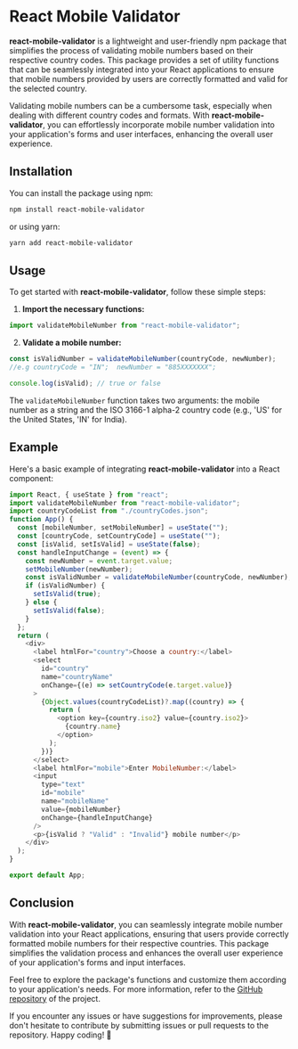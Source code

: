 # React Mobile Validator

**react-mobile-validator** is a lightweight and user-friendly npm package that simplifies the process of validating mobile numbers based on their respective country codes. This package provides a set of utility functions that can be seamlessly integrated into your React applications to ensure that mobile numbers provided by users are correctly formatted and valid for the selected country.

Validating mobile numbers can be a cumbersome task, especially when dealing with different country codes and formats. With **react-mobile-validator**, you can effortlessly incorporate mobile number validation into your application's forms and user interfaces, enhancing the overall user experience.

## Installation

You can install the package using npm:

```bash
npm install react-mobile-validator
```

or using yarn:

```bash
yarn add react-mobile-validator
```

## Usage

To get started with **react-mobile-validator**, follow these simple steps:

1. **Import the necessary functions:**

```javascript
import validateMobileNumber from "react-mobile-validator";
```

2. **Validate a mobile number:**

```javascript
const isValidNumber = validateMobileNumber(countryCode, newNumber);
//e.g countryCode = "IN";  newNumber = "885XXXXXXX";

console.log(isValid); // true or false
```

The `validateMobileNumber` function takes two arguments: the mobile number as a string and the ISO 3166-1 alpha-2 country code (e.g., 'US' for the United States, 'IN' for India).

## Example

Here's a basic example of integrating **react-mobile-validator** into a React component:

```javascript
import React, { useState } from "react";
import validateMobileNumber from "react-mobile-validator";
import countryCodeList from "./countryCodes.json";
function App() {
  const [mobileNumber, setMobileNumber] = useState("");
  const [countryCode, setCountryCode] = useState("");
  const [isValid, setIsValid] = useState(false);
  const handleInputChange = (event) => {
    const newNumber = event.target.value;
    setMobileNumber(newNumber);
    const isValidNumber = validateMobileNumber(countryCode, newNumber);
    if (isValidNumber) {
      setIsValid(true);
    } else {
      setIsValid(false);
    }
  };
  return (
    <div>
      <label htmlFor="country">Choose a country:</label>
      <select
        id="country"
        name="countryName"
        onChange={(e) => setCountryCode(e.target.value)}
      >
        {Object.values(countryCodeList)?.map((country) => {
          return (
            <option key={country.iso2} value={country.iso2}>
              {country.name}
            </option>
          );
        })}
      </select>
      <label htmlFor="mobile">Enter MobileNumber:</label>
      <input
        type="text"
        id="mobile"
        name="mobileName"
        value={mobileNumber}
        onChange={handleInputChange}
      />
      <p>{isValid ? "Valid" : "Invalid"} mobile number</p>
    </div>
  );
}

export default App;
```

## Conclusion

With **react-mobile-validator**, you can seamlessly integrate mobile number validation into your React applications, ensuring that users provide correctly formatted mobile numbers for their respective countries. This package simplifies the validation process and enhances the overall user experience of your application's forms and input interfaces.

Feel free to explore the package's functions and customize them according to your application's needs. For more information, refer to the [GitHub repository](https://github.com/mikenindianic/react-mobile-validator) of the project.

If you encounter any issues or have suggestions for improvements, please don't hesitate to contribute by submitting issues or pull requests to the repository. Happy coding! 🚀

